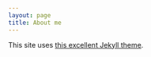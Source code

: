 ```yaml
---
layout: page
title: About me
---
```


This site uses [this excellent Jekyll theme](https://github.com/getmicah/blog). 
